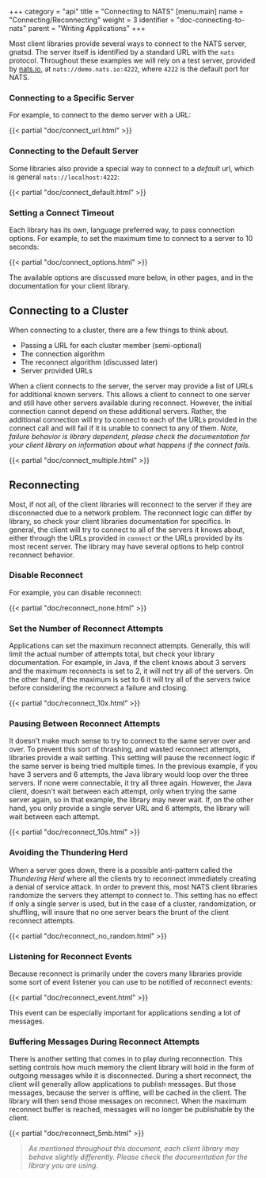 +++
category = "api"
title = "Connecting to NATS"
[menu.main]
    name = "Connecting/Reconnecting"
    weight = 3
    identifier = "doc-connecting-to-nats"
    parent = "Writing Applications"
+++

Most client libraries provide several ways to connect to the NATS server, gnatsd. The server itself is identified by a standard URL with the `nats` protocol. Throughout these examples we will rely on a test server, provided by [nats.io](https://nats.io), at `nats://demo.nats.io:4222`, where `4222` is the default port for NATS. 

### Connecting to a Specific Server

For example, to connect to the demo server with a URL:

{{< partial "doc/connect_url.html" >}}

### Connecting to the Default Server

Some libraries also provide a special way to connect to a *default* url, which is general `nats://localhost:4222`:

{{< partial "doc/connect_default.html" >}}

### Setting a Connect Timeout

Each library has its own, language preferred way, to pass connection options. For example, to set the maximum time to connect to a server to 10 seconds:

{{< partial "doc/connect_options.html" >}}

The available options are discussed more below, in other pages, and in the documentation for your client library.

## Connecting to a Cluster

When connecting to a cluster, there are a few things to think about.

* Passing a URL for each cluster member (semi-optional)
* The connection algorithm
* The reconnect algorithm (discussed later)
* Server provided URLs

When a client connects to the server, the server may provide a list of URLs for additional known servers. This allows a client to connect to one server and still have other servers available during reconnect. However, the initial connection cannot depend on these additional servers. Rather, the additional connection will try to connect to each of the URLs provided in the connect call and will fail if it is unable to connect to any of them. *Note, failure behavior is library dependent, please check the documentation for your client library on information about what happens if the connect fails.*

{{< partial "doc/connect_multiple.html" >}}

## Reconnecting

Most, if not all, of the client libraries will reconnect to the server if they are disconnected due to a network problem. The reconnect logic can differ by library, so check your client libraries documentation for specifics. In general, the client will try to connect to all of the servers it knows about, either through the URLs provided in `connect` or the URLs provided by its most recent server. The library may have several options to help control reconnect behavior.

### Disable Reconnect

For example, you can disable reconnect:

{{< partial "doc/reconnect_none.html" >}}

### Set the Number of Reconnect Attempts

Applications can set the maximum reconnect attempts. Generally, this will limit the actual number of attempts total, but check your library documentation. For example, in Java, if the client knows about 3 servers and the maximum reconnects is set to 2, it will not try all of the servers. On the other hand, if the maximum is set to 6 it will try all of the servers twice before considering the reconnect a failure and closing.

{{< partial "doc/reconnect_10x.html" >}}

### Pausing Between Reconnect Attempts

It doesn't make much sense to try to connect to the same server over and over. To prevent this sort of thrashing, and wasted reconnect attempts, libraries provide a wait setting. This setting will pause the reconnect logic if the same server is being tried multiple times. In the previous example, if you have 3 servers and 6 attempts, the Java library would loop over the three servers. If none were connectable, it try all three again. However, the Java client, doesn't wait between each attempt, only when trying the same server again, so in that example, the library may never wait. If, on the other hand, you only provide a single server URL and 6 attempts, the library will wait between each attempt.

{{< partial "doc/reconnect_10s.html" >}}

### Avoiding the Thundering Herd

When a server goes down, there is a possible anti-pattern called the *Thundering Herd* where all the clients try to reconnect immediately creating a denial of service attack. In order to prevent this, most NATS client libraries randomize the servers they attempt to connect to. This setting has no effect if only a single server is used, but in the case of a cluster, randomization, or shuffling, will insure that no one server bears the brunt of the client reconnect attempts.

{{< partial "doc/reconnect_no_random.html" >}}

### Listening for Reconnect Events

Because reconnect is primarily under the covers many libraries provide some sort of event listener you can use to be notified of reconnect events:

{{< partial "doc/reconnect_event.html" >}}

This event can be especially important for applications sending a lot of messages.

### Buffering Messages During Reconnect Attempts

There is another setting that comes in to play during reconnection. This setting controls how much memory the client library will hold in the form of outgoing messages while it is disconnected. During a short reconnect, the client will generally allow applications to publish messages. But those messages, because the server is offline, will be cached in the client. The library will then send those messages on reconnect. When the maximum reconnect buffer is reached, messages will no longer be publishable by the client.

{{< partial "doc/reconnect_5mb.html" >}}

> *As mentioned throughout this document, each client library may behave slightly differently. Please check the documentation for the library you are using.*
